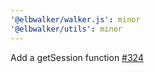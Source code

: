 ```yaml
---
'@elbwalker/walker.js': minor
'@elbwalker/utils': minor
---
```


Add a getSession function
[#324](https://github.com/elbwalker/walkerOS/issues/324)
